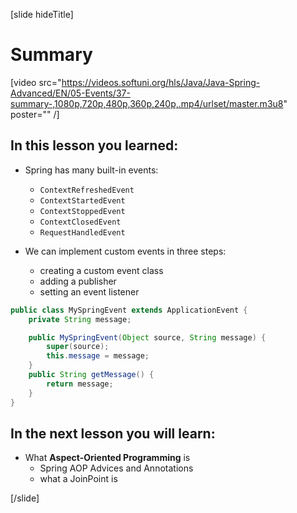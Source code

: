 [slide hideTitle]

# Summary


[video src="https://videos.softuni.org/hls/Java/Java-Spring-Advanced/EN/05-Events/37-summary-,1080p,720p,480p,360p,240p,.mp4/urlset/master.m3u8" poster="" /]

## In this lesson you learned:

- Spring has many built-in events:
  * `ContextRefreshedEvent`
  * `ContextStartedEvent`
  * `ContextStoppedEvent` 
  * `ContextClosedEvent` 
  * `RequestHandledEvent`

- We can implement custom events in three steps:
  * creating a custom event class
  * adding a publisher
  * setting an event listener

```java
public class MySpringEvent extends ApplicationEvent {
    private String message;

    public MySpringEvent(Object source, String message) {
        super(source);
        this.message = message;
    }
    public String getMessage() {
        return message;
    }
}
```

## In the next lesson you will learn:

- What **Aspect-Oriented Programming** is
  * Spring AOP Advices and Annotations
  * what a JoinPoint is

[/slide]